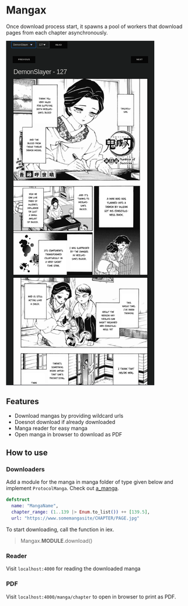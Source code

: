 # Mangax

Once download process start, it spawns a pool of workers that download pages from 
each chapter asynchronously.

![demonslayer](./assets/demo.png)

## Features

- Download mangas by providing wildcard urls
- Doesnot download if already downloaded
- Manga reader for easy manga
- Open manga in browser to download as PDF

## How to use
### Downloaders

Add a module for the manga in manga folder of type given below and implement `ProtocolManga`. Check out [a_manga](./lib/mangax/a_manga).

```elixir
defstruct 
  name: "MangaName",
  chapter_range: (1..139 |> Enum.to_list()) ++ [139.5],
  url: "https://www.somemangasite/CHAPTER/PAGE.jpg"
```

To start downloading, call the function in iex.
> Mangax.__MODULE__.download()

### Reader

Visit `localhost:4000` for reading the downloaded manga

### PDF

Visit `localhost:4000/manga/chapter` to open in browser to print as PDF.